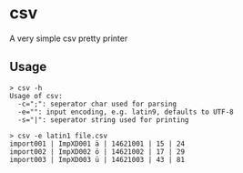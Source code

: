 csv
===

A very simple csv pretty printer


Usage
-----

	> csv -h
	Usage of csv:
	  -c=";": seperator char used for parsing
	  -e="": input encoding, e.g. latin9, defaults to UTF-8
	  -s="|": seperator string used for printing
	
	> csv -e latin1 file.csv
	import001 | ImpXD001 ä | 14621001 | 15 | 24
	import002 | ImpXD002 ö | 14621002 | 17 | 29
	import003 | ImpXD003 ü | 14621003 | 43 | 81
